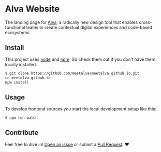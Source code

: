 # Alva Website
The landing page for [Alva](https://github.com/meetalva/alva), a radically new design tool that enables cross-functional teams to create contextual digital experiences and code-based ecosystems.


## Install

This project uses [node](http://nodejs.org) and [npm](https://npmjs.com). Go check them out if you don't have them locally installed.


```sh
$ git clone https://github.com/meetalva/meetalva.github.io.git
cd meetalva.github.io
npm install
```
## Usage

To develop frontend sources you start the local development
setup like this:

```sh
$ npm run watch
```

## Contribute

Feel free to dive in! [Open an issue](https://github.com/meetalva/meetalva.github.io/issues/new) or submit a [Pull Request](https://github.com/meetalva/meetalva.github.io/pull/new/master). :heart:
